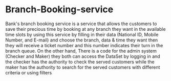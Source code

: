 # Branch-Booking-service
 Bank's branch booking service is a service that allows the customers to save their precious time by booking at any branch they want in the available time slots by using this service by filling in their data (National ID, Mobile Number, and E-mail) and choose the branch, data & time they want then they will receive a ticket number and this number indicates their turn in the branch queue. On the other hand, There is a code for the admin system (Checker and Maker) they both can access the DataSet by logging in and the checker has the authority to check the served customers while the maker has the authority to search for the served customers with different criteria or using filters
